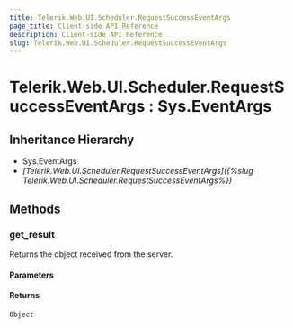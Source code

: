 ```yaml
---
title: Telerik.Web.UI.Scheduler.RequestSuccessEventArgs
page_title: Client-side API Reference
description: Client-side API Reference
slug: Telerik.Web.UI.Scheduler.RequestSuccessEventArgs
---
```


# Telerik.Web.UI.Scheduler.RequestSuccessEventArgs : Sys.EventArgs

## Inheritance Hierarchy

* Sys.EventArgs
* *[Telerik.Web.UI.Scheduler.RequestSuccessEventArgs]({%slug Telerik.Web.UI.Scheduler.RequestSuccessEventArgs%})*

## Methods

### get_result

Returns the object received from the server.

#### Parameters

#### Returns

`Object`